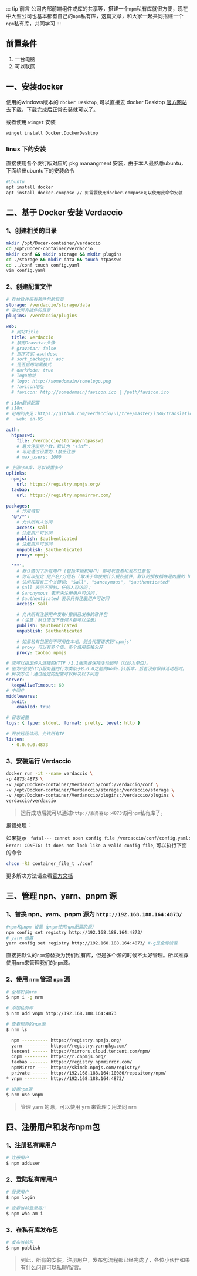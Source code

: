 ::: tip 前言
公司内部前端组件或库的共享等，搭建一个`npm`私有库就很方便，现在中大型公司也基本都有自己的`npm`私有库，这篇文章，和大家一起共同搭建一个`npm`私有库，共同学习
:::

## 前置条件

1. 一台电脑
2. 可以联网

## 一、安装docker

使用的windows版本的 `docker Desktop`, 可以直接去 docker Desktop [官方网站](https://desktop.docker.com/win/main/amd64/Docker%20Desktop%20Installer.exe?utm_source=docker&utm_medium=webreferral&utm_campaign=dd-smartbutton&utm_location=module)去下载，下载完成后正常安装就可以了。

或者使用 `winget` 安装

```bash
winget install Docker.DockerDesktop
```

### linux 下的安装

直接使用各个发行版对应的 pkg manangment 安装，由于本人最熟悉ubuntu，下面给出ubuntu下的安装命令

```bash
#Ubuntu
apt install docker
apt install docker-compose // 如需要使用docker-compose可以使用此命令安装
```

## 二、基于 Docker 安装 Verdaccio

### 1、创建相关的目录

```bash
mkdir /opt/Docer-container/verdaccio
cd /opt/Docer-container/verdaccio
mkdir conf && mkdir storage && mkdir plugins
cd ./storage && mkdir data && touch htpasswd
cd ../conf touch config.yaml
vim config.yaml
```

### 2、创建配置文件

```yaml
# 存放软件所有软件包的目录
storage: /verdaccio/storage/data
# 存放所有插件的目录
plugins: /verdaccio/plugins

web:
  # 网站Title
  title: Verdaccio
  # 禁用Gravatar头像
  # gravatar: false
  # 排序方式 asc|desc
  # sort_packages: asc
  # 是否启用暗黑模式
  # darkMode: true
  # logo地址
  # logo: http://somedomain/somelogo.png
  # favicon地址
  # favicon: http://somedomain/favicon.ico | /path/favicon.ico

# i18n翻译配置
# i18n:
# 可用列表见：https://github.com/verdaccio/ui/tree/master/i18n/translations
#   web: en-US

auth:
  htpasswd:
    file: /verdaccio/storage/htpasswd
    # 最大注册用户数，默认为 "+inf".
    # 可用通过设置为-1禁止注册
    # max_users: 1000

# 上游npm库，可以设置多个
uplinks:
  npmjs:
    url: https://registry.npmjs.org/
  taobao:
    url: https://registry.npmmirror.com/

packages:
	# 作用域包
  '@*/*':  
    # 允许所有人访问
    access: $all
    # 注册用户可访问
    publish: $authenticated
    # 注册用户可访问
    unpublish: $authenticated
    proxy: npmjs

  '**':
    # 默认情况下所有用户 (包括未授权用户) 都可以查看和发布任意包
    # 你可以指定 用户名/分组名 (取决于你使用什么授权插件，默认的授权插件是内置的 htpasswd)
    # 访问权限有三个关键词: "$all", "$anonymous", "$authenticated"
    # $all 表示不限制，任何人可访问；
    # $anonymous 表示未注册用户可访问；
    # $authenticated 表示只有注册用户可访问
    access: $all

    # 允许所有注册用户发布/撤销已发布的软件包
    # (注意：默认情况下任何人都可以注册)
    publish: $authenticated
    unpublish: $authenticated

    # 如果私有包服务不可用在本地，则会代理请求到'npmjs'
    # proxy 可以有多个值，多个值用空格分开
    proxy: taobao npmjs

# 您可以指定传入连接的HTTP /1.1服务器保持活动超时（以秒为单位）。
# 值为0会使http服务器的行为类似于8.0.0之前的Node.js版本，后者没有保持活动超时。
# 解决方法：通过给定的配置可以解决以下问题
server:
  keepAliveTimeout: 60
# 中间件
middlewares:
  audit:
    enabled: true

# 日志设置
logs: { type: stdout, format: pretty, level: http }

# 开放远程访问，允许所有IP
listen:
  - 0.0.0.0:4873
```

### 3、安装运行 Verdaccio

```bash
docker run -it --name verdaccio \
-p 4873:4873 \
-v /opt/Docker-container/Verdanccio/conf:/verdaccio/conf \
-v /opt/Docker-container/Verdanccio/storage:/verdaccio/storage \
-v /opt/Docker-container/Verdanccio/plugins:/verdaccio/plugins \
verdaccio/verdaccio
```
> 运行成功后就可以通过`http://服务器ip:4873`访问`npm`私有库了。

报错处理：

如果提示 ` fatal--- cannot open config file /verdaccio/conf/config.yaml: Error: CONFIG: it does not look like a valid config file`, 可以执行下面的命令

```bash
chcon -Rt container_file_t ./conf
```

更多解决方法请查看[官方文档](https://verdaccio.org/zh-CN/docs/docker)


## 三、管理 npn、yarn、pnpm 源

### 1、替换 npn、yarn、pnpm 源为 `http://192.168.188.164:4873/`

```bash
#npm和pnpm 设置（pnpm使用npm配置的源）
npm config set registry http://192.168.188.164:4873/
# yarn 设置
yarn config set registry http://192.168.188.164:4873/ #-g是全局设置
```

直接把默认的`npm`源替换为我们私有库，但是多个源的时候不太好管理。所以推荐使用`nrm`来管理我们的`npm`源。

### 2、使用 `nrm` 管理 `npm` 源

```bash
# 全局安装nrm
$ npm i -g nrm

# 添加私有库
$ nrm add vnpm http://192.168.188.164:4873

# 查看现有的npm源
$ nrm ls

  npm ---------- https://registry.npmjs.org/
  yarn --------- https://registry.yarnpkg.com/
  tencent ------ https://mirrors.cloud.tencent.com/npm/
  cnpm --------- https://r.cnpmjs.org/
  taobao ------- https://registry.npmmirror.com/
  npmMirror ---- https://skimdb.npmjs.com/registry/
  private ------ http://192.168.188.164:10086/repository/npm/
* vnpm --------- http://192.168.188.164:4873/

# 设置npm源
$ nrm use vnpm
```

> 管理 `yarn` 的源，可以使用 `yrm` 来管理；用法同 `nrm`

## 四、注册用户和发布npm包

### 1、注册私有库用户

```bash
# 注册用户
$ npm adduser
```

### 2、登陆私有库用户

```bash
# 登录用户
$ npm login

# 查看当前登录用户
$ npm who am i
```

### 3、在私有库发布包

```bash
# 发布当前包 
$ npm publish
```

> 到此，所有的安装，注册用户，发布包流程都已经完成了，各位小伙伴如果有什么问题可以私聊/留言。